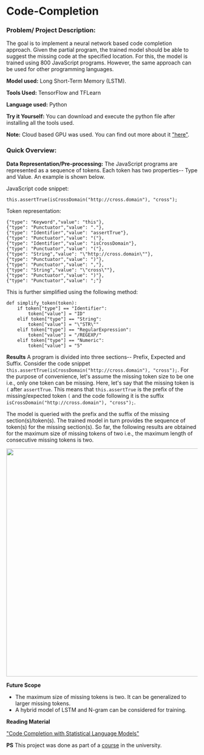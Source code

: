 # Code-Completion

### Problem/ Project Description:

The goal is to implement a neural network based code completion approach. Given the partial program, the trained model should be able to suggest the missing code at the specified location. For this, the model is trained using 800 JavaScript programs. However, the same approach can be used for other programming languages.

**Model used:** Long Short-Term Memory (LSTM).

**Tools Used:** TensorFlow and TFLearn

**Language used:** Python

**Try it Yourself:** You can download and execute the python file after installing all the tools used.

**Note:** Cloud based GPU was used. You can find out more about it ["here"](https://www.floydhub.com/pricing).

### Quick Overview:

**Data Representation/Pre-processing:** The JavaScript programs are represented as a sequence of tokens. Each token has two properties-- Type and Value. An example is shown below. 

JavaScript code snippet:
```
this.assertTrue(isCrossDomain("http://cross.domain"), "cross");
```
Token representation:
```
{"type": "Keyword","value": "this"},
{"type": "Punctuator","value": "."},
{"type": "Identifier","value": "assertTrue"},
{"type": "Punctuator","value": "("},
{"type": "Identifier","value": "isCrossDomain"},
{"type": "Punctuator","value": "("},
{"type": "String","value": "\"http://cross.domain\""},
{"type": "Punctuator","value": ")"},
{"type": "Punctuator","value": ","},
{"type": "String","value": "\"cross\""},
{"type": "Punctuator","value": ")"},
{"type": "Punctuator","value": ";"}
  ```
This is further simplified using the following method:
```
def simplify_token(token):
    if token["type"] == "Identifier":
        token["value"] = "ID"
    elif token["type"] == "String":
        token["value"] = "\"STR\""
    elif token["type"] == "RegularExpression":
        token["value"] = "/REGEXP/"
    elif token["type"] == "Numeric":
        token["value"] = "5"
```
**Results** A program is divided into three sections-- Prefix, Expected and Suffix. Consider the code snippet ```this.assertTrue(isCrossDomain("http://cross.domain"), "cross");```. For the purpose of convenience, let's assume the missing token size to be one i.e., only one token can be missing. Here, let's say that the missing token is ```(``` after ```assertTrue```. This means that ```this.assertTrue``` is the prefix of the missing/expected token ```(``` and the code following it is the suffix ```isCrossDomain("http://cross.domain"), "cross");```. 

The model is queried with the prefix and the suffix of the missing section(s)/token(s). The trained model in turn provides the sequence of token(s) for the missing section(s). So far, the following results are obtained for the maximum size of missing tokens of two i.e., the maximum length of consecutive missing tokens is two.

<img src="https://github.com/Meghana-Meghana/Code-Completion-using-Deep-Learning/blob/master/level%203/Results.png" width="600">

**Future Scope**
  * The maximum size of missing tokens is two. It can be generalized to larger missing tokens.
  * A hybrid model of LSTM and N-gram can be considered for training.
  
**Reading Material**

["Code Completion with Statistical Language Models"](http://www.cs.technion.ac.il/~yahave/papers/pldi14-statistical.pdf)

**PS** This project was done as part of a [course](http://software-lab.org/teaching/summer2018/asdl/) in the university.

 
 
 



